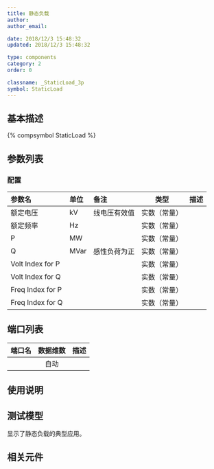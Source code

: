 ```yaml
---
title: 静态负载
author: 
author_email:

date: 2018/12/3 15:48:32
updated: 2018/12/3 15:48:32

type: components
category: 2
order: 0

classname: _StaticLoad_3p
symbol: StaticLoad
---
```

## 基本描述
{% compsymbol StaticLoad %}

## 参数列表
### 配置
| 参数名 | 单位 | 备注 | 类型 | 描述 |
| :--- | :--- | :--- | :--: | :--- |
| 额定电压 | kV | 线电压有效值 | 实数（常量） |  |
| 额定频率 | Hz |  | 实数（常量） |  |
| P | MW |  | 实数（常量） |  |
| Q | MVar | 感性负荷为正 | 实数（常量） |  |
| Volt Index for P |  |  | 实数（常量） |  |
| Volt Index for Q |  |  | 实数（常量） |  |
| Freq Index for P |  |  | 实数（常量） |  |
| Freq Index for Q |  |  | 实数（常量） |  |


## 端口列表

| 端口名 | 数据维数 | 描述 |
| :--- | :--:  | :--- |
|  | 自动 | |                   

## 使用说明


## 测试模型
[<test name>](<test link>)显示了静态负载的典型应用。

## 相关元件


